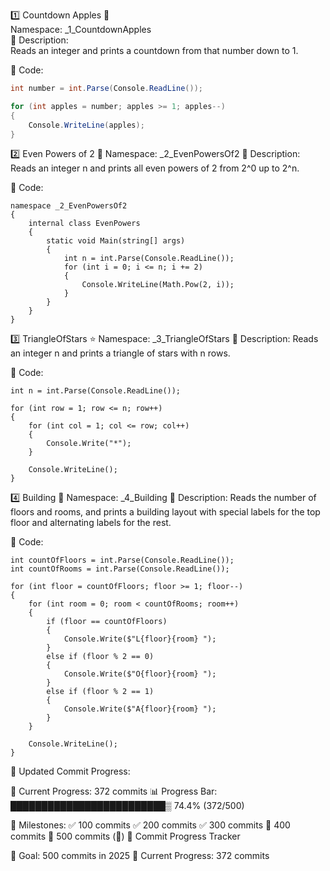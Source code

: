 1️⃣ Countdown Apples 🍎  
Namespace: _1_CountdownApples  
📌 Description:  
Reads an integer and prints a countdown from that number down to 1.

📝 Code:

```csharp
int number = int.Parse(Console.ReadLine());

for (int apples = number; apples >= 1; apples--)
{
    Console.WriteLine(apples);
}
```
2️⃣ Even Powers of 2 🔋
Namespace: _2_EvenPowersOf2
📌 Description:
Reads an integer n and prints all even powers of 2 from 2^0 up to 2^n.

📝 Code:
```
namespace _2_EvenPowersOf2
{
    internal class EvenPowers
    {
        static void Main(string[] args)
        {
            int n = int.Parse(Console.ReadLine());         
            for (int i = 0; i <= n; i += 2)
            {
                Console.WriteLine(Math.Pow(2, i));
            }
        }
    }
}
```
3️⃣ TriangleOfStars ⭐
Namespace: _3_TriangleOfStars
📌 Description:
Reads an integer n and prints a triangle of stars with n rows.

📝 Code:
```
int n = int.Parse(Console.ReadLine());

for (int row = 1; row <= n; row++)
{
    for (int col = 1; col <= row; col++)
    {
        Console.Write("*");
    }

    Console.WriteLine();
}
```
4️⃣ Building 🏢
Namespace: _4_Building
📌 Description:
Reads the number of floors and rooms, and prints a building layout with special labels for the top floor and alternating labels for the rest.

📝 Code:
```
int countOfFloors = int.Parse(Console.ReadLine());
int countOfRooms = int.Parse(Console.ReadLine());

for (int floor = countOfFloors; floor >= 1; floor--)
{
    for (int room = 0; room < countOfRooms; room++)
    {
        if (floor == countOfFloors)
        {
            Console.Write($"L{floor}{room} ");
        }
        else if (floor % 2 == 0)
        {
            Console.Write($"O{floor}{room} ");
        }
        else if (floor % 2 == 1)
        {
            Console.Write($"A{floor}{room} ");
        }
    }

    Console.WriteLine();
}

```
📅 Updated Commit Progress:

📅 Current Progress: 372 commits
📊 Progress Bar:
█████████████████████████▒ 74.4% (372/500)

📌 Milestones:
✅ 100 commits
✅ 200 commits
✅ 300 commits
🔲 400 commits
🔲 500 commits (🎉)
🎯 Commit Progress Tracker

🚀 Goal: 500 commits in 2025
📅 Current Progress: 372 commits
